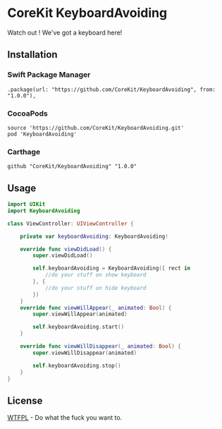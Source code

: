 # CoreKit KeyboardAvoiding

Watch out ! We've got a keyboard here!



## Installation

### Swift Package Manager

```
.package(url: "https://github.com/CoreKit/KeyboardAvoiding", from: "1.0.0"),
```

### CocoaPods

```
source 'https://github.com/CoreKit/KeyboardAvoiding.git'
pod 'KeyboardAvoiding'
```

### Carthage

```
github "CoreKit/KeyboardAvoiding" "1.0.0"
```

## Usage

```swift
import UIKit
import KeyboardAvoiding

class ViewController: UIViewController {

    private var keyboardAvoiding: KeyboardAvoiding!

    override func viewDidLoad() {
        super.viewDidLoad()

        self.keyboardAvoiding = KeyboardAvoiding({ rect in
            //do your stuff on show keyboard
        }, {
            //do your stuff on hide keyboard
        })
    }
    override func viewWillAppear(_ animated: Bool) {
        super.viewWillAppear(animated)

        self.keyboardAvoiding.start()
    }

    override func viewWillDisappear(_ animated: Bool) {
        super.viewWillDisappear(animated)

        self.keyboardAvoiding.stop()
    }
}
```


## License

[WTFPL](LICENSE) - Do what the fuck you want to.
